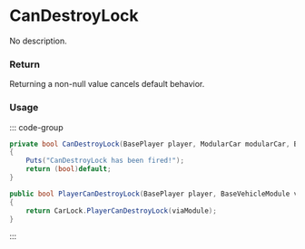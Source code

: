 # CanDestroyLock
<Badge type="info" text="Vehicle"/>[<Badge type="danger" text="Carbon Compatible"/>](https://github.com/CarbonCommunity/Carbon)[<Badge type="warning" text="Oxide Compatible"/>](https://github.com/OxideMod/Oxide.Rust)
No description.
### Return
Returning a non-null value cancels default behavior.

### Usage
::: code-group
```csharp [Example]
private bool CanDestroyLock(BasePlayer player, ModularCar modularCar, BaseVehicleModule viaModule)
{
	Puts("CanDestroyLock has been fired!");
	return (bool)default;
}
```
```csharp [Source — Assembly-CSharp @ ModularCar]
public bool PlayerCanDestroyLock(BasePlayer player, BaseVehicleModule viaModule)
{
	return CarLock.PlayerCanDestroyLock(viaModule);
}

```
:::
